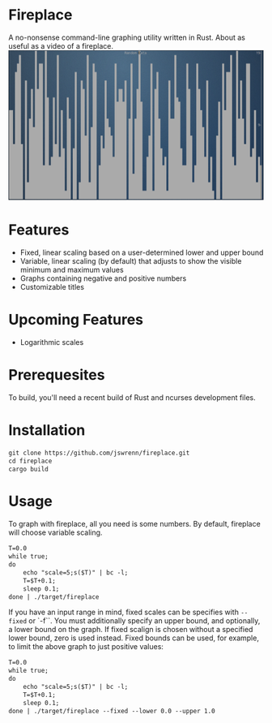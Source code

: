# Fireplace

A no-nonsense command-line graphing utility written in Rust. About as useful as a video of a fireplace.
![Fireplace Screenshot](screenshot.png)

# Features
- Fixed, linear scaling based on a user-determined lower and upper bound
- Variable, linear scaling (by default) that adjusts to show the visible minimum and maximum values
- Graphs containing negative and positive numbers
- Customizable titles

# Upcoming Features
- Logarithmic scales 

# Prerequesites
To build, you'll need a recent build of Rust and ncurses development files.

# Installation
```
git clone https://github.com/jswrenn/fireplace.git
cd fireplace
cargo build
```

# Usage
To graph with fireplace, all you need is some numbers. By default, fireplace will choose variable scaling.
```
T=0.0
while true;
do
    echo "scale=5;s($T)" | bc -l;
    T=$T+0.1;
    sleep 0.1;
done | ./target/fireplace
```

If you have an input range in mind, fixed scales can be specifies with `--fixed` or `-f``. You must additionally specify an upper bound, and optionally, a lower bound on the graph. If fixed scalign is chosen without a specified lower bound, zero is used instead. Fixed bounds can be used, for example, to limit the above graph to just positive values:
```
T=0.0
while true;
do
    echo "scale=5;s($T)" | bc -l;
    T=$T+0.1;
    sleep 0.1;
done | ./target/fireplace --fixed --lower 0.0 --upper 1.0
```
